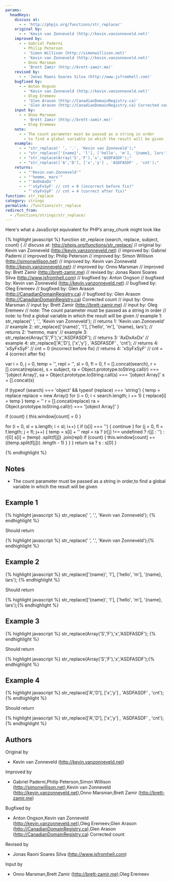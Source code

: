 ```yaml
---
params:
  headKeys:
    discuss at:
      - - 'http://phpjs.org/functions/str_replace/'
    original by:
      - - 'Kevin van Zonneveld (http://kevin.vanzonneveld.net)'
    improved by:
      - - Gabriel Paderni
        - Philip Peterson
        - 'Simon Willison (http://simonwillison.net)'
        - 'Kevin van Zonneveld (http://kevin.vanzonneveld.net)'
        - Onno Marsman
        - 'Brett Zamir (http://brett-zamir.me)'
    revised by:
      - - 'Jonas Raoni Soares Silva (http://www.jsfromhell.com)'
    bugfixed by:
      - - Anton Ongson
        - 'Kevin van Zonneveld (http://kevin.vanzonneveld.net)'
        - Oleg Eremeev
        - 'Glen Arason (http://CanadianDomainRegistry.ca)'
        - 'Glen Arason (http://CanadianDomainRegistry.ca) Corrected count'
    input by:
      - - Onno Marsman
        - 'Brett Zamir (http://brett-zamir.me)'
        - Oleg Eremeev
    note:
      - - The count parameter must be passed as a string in order
        - to find a global variable in which the result will be given
    example:
      - - "str_replace(' ', '.', 'Kevin van Zonneveld');"
      - - "str_replace(['{name}', 'l'], ['hello', 'm'], '{name}, lars');"
      - - "str_replace(Array('S','F'),'x','ASDFASDF');"
      - - "str_replace(['A','D'], ['x','y'] , 'ASDFASDF' , 'cnt');"
    returns:
      - - "'Kevin.van.Zonneveld'"
      - - "'hemmo, mars'"
      - - "'AxDxAxDx'"
      - - "'xSyFxSyF' // cnt = 0 (incorrect before fix)"
        - "'xSyFxSyF' // cnt = 4 (correct after fix)"
function: str_replace
category: strings
permalink: /functions/str_replace
redirect_from:
  - /functions/strings/str_replace/
---
```


<!-- WARNING! This file is auto generated by `npm run web:inject`, do not edit by hand -->

Here's what a JavaScript equivalent for PHP’s array_chunk might look like

{% highlight javascript %}
function str_replace (search, replace, subject, count) {
  //  discuss at: http://phpjs.org/functions/str_replace/
  // original by: Kevin van Zonneveld (http://kevin.vanzonneveld.net)
  // improved by: Gabriel Paderni
  // improved by: Philip Peterson
  // improved by: Simon Willison (http://simonwillison.net)
  // improved by: Kevin van Zonneveld (http://kevin.vanzonneveld.net)
  // improved by: Onno Marsman
  // improved by: Brett Zamir (http://brett-zamir.me)
  //  revised by: Jonas Raoni Soares Silva (http://www.jsfromhell.com)
  // bugfixed by: Anton Ongson
  // bugfixed by: Kevin van Zonneveld (http://kevin.vanzonneveld.net)
  // bugfixed by: Oleg Eremeev
  // bugfixed by: Glen Arason (http://CanadianDomainRegistry.ca)
  // bugfixed by: Glen Arason (http://CanadianDomainRegistry.ca) Corrected count
  //    input by: Onno Marsman
  //    input by: Brett Zamir (http://brett-zamir.me)
  //    input by: Oleg Eremeev
  //        note: The count parameter must be passed as a string in order
  //        note: to find a global variable in which the result will be given
  //   example 1: str_replace(' ', '.', 'Kevin van Zonneveld');
  //   returns 1: 'Kevin.van.Zonneveld'
  //   example 2: str_replace(['{name}', 'l'], ['hello', 'm'], '{name}, lars');
  //   returns 2: 'hemmo, mars'
  //   example 3: str_replace(Array('S','F'),'x','ASDFASDF');
  //   returns 3: 'AxDxAxDx'
  //   example 4: str_replace(['A','D'], ['x','y'] , 'ASDFASDF' , 'cnt');
  //   returns 4: 'xSyFxSyF' // cnt = 0 (incorrect before fix)
  //   returns 4: 'xSyFxSyF' // cnt = 4 (correct after fix)

  var i = 0,
    j = 0,
    temp = '',
    repl = '',
    sl = 0,
    fl = 0,
    f = [].concat(search),
    r = [].concat(replace),
    s = subject,
    ra = Object.prototype.toString.call(r) === '[object Array]',
    sa = Object.prototype.toString.call(s) === '[object Array]'
  s = [].concat(s)

  if (typeof (search) === 'object' && typeof (replace) === 'string') {
    temp = replace
    replace = new Array()
    for (i = 0; i < search.length; i += 1) {
      replace[i] = temp
    }
    temp = ''
    r = [].concat(replace)
    ra = Object.prototype.toString.call(r) === '[object Array]'
  }

  if (count) {
    this.window[count] = 0
  }

  for (i = 0, sl = s.length; i < sl; i++) {
    if (s[i] === '') {
      continue
    }
    for (j = 0, fl = f.length; j < fl; j++) {
      temp = s[i] + ''
      repl = ra ? (r[j] !== undefined ? r[j] : '') : r[0]
      s[i] = (temp)
        .split(f[j])
        .join(repl)
      if (count) {
        this.window[count] += ((temp.split(f[j]))
          .length - 1)
      }
    }
  }
  return sa ? s : s[0]
}

{% endhighlight %}

## Notes
- The count parameter must be passed as a string in order,to find a global variable in which the result will be given

## Example 1

{% highlight javascript %}
str_replace(' ', '.', 'Kevin van Zonneveld');
{% endhighlight %}

Should return

{% highlight javascript %}
str_replace(' ', '.', 'Kevin van Zonneveld');{% endhighlight %}

## Example 2

{% highlight javascript %}
str_replace(['{name}', 'l'], ['hello', 'm'], '{name}, lars');
{% endhighlight %}

Should return

{% highlight javascript %}
str_replace(['{name}', 'l'], ['hello', 'm'], '{name}, lars');{% endhighlight %}

## Example 3

{% highlight javascript %}
str_replace(Array('S','F'),'x','ASDFASDF');
{% endhighlight %}

Should return

{% highlight javascript %}
str_replace(Array('S','F'),'x','ASDFASDF');{% endhighlight %}

## Example 4

{% highlight javascript %}
str_replace(['A','D'], ['x','y'] , 'ASDFASDF' , 'cnt');
{% endhighlight %}

Should return

{% highlight javascript %}
str_replace(['A','D'], ['x','y'] , 'ASDFASDF' , 'cnt');{% endhighlight %}


## Authors


Original by

- Kevin van Zonneveld (http://kevin.vanzonneveld.net)


Improved by

- Gabriel Paderni,Philip Peterson,Simon Willison (http://simonwillison.net),Kevin van Zonneveld (http://kevin.vanzonneveld.net),Onno Marsman,Brett Zamir (http://brett-zamir.me)


Bugfixed by

- Anton Ongson,Kevin van Zonneveld (http://kevin.vanzonneveld.net),Oleg Eremeev,Glen Arason (http://CanadianDomainRegistry.ca),Glen Arason (http://CanadianDomainRegistry.ca) Corrected count


Revised by

- Jonas Raoni Soares Silva (http://www.jsfromhell.com)


Input by

- Onno Marsman,Brett Zamir (http://brett-zamir.me),Oleg Eremeev

